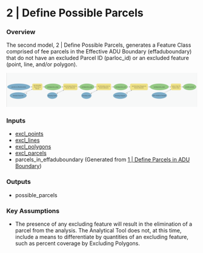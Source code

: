 # 2 | Define Possible Parcels

### Overview

The second model, 2 | Define Possible Parcels, generates a Feature Class comprised of fee parcels in the Effective ADU Boundary (effaduboundary) that do not have an excluded Parcel ID (parloc\_id) or an excluded feature (point, line, and/or polygon).

![Screenshot of Model 2 | Define Possible Parcels. Click to expand.](../.gitbook/assets/Model2.png)

### Inputs

* [excl\_points](../preparation/spatial-inputs/2.-parcel-level-exclusions/2-1.-excluding-points.md)
* [excl\_lines](../preparation/spatial-inputs/2.-parcel-level-exclusions/2-2.-excluding-lines.md)
* [excl\_polygons](../preparation/spatial-inputs/2.-parcel-level-exclusions/2-3.-excluding-polygons.md)
* [excl\_parcels](../preparation/spatial-inputs/2.-parcel-level-exclusions/2-4.-excluded-parcel-ids.md)
* parcels\_in\_effaduboundary (Generated from [1 | Define Parcels in ADU Boundary](../analysis-overview/page-1.md))

### Outputs

* possible\_parcels

### Key Assumptions

* The presence of any excluding feature will result in the elimination of a parcel from the analysis. The Analytical Tool does not, at this time, include a means to differentiate by quantities of an excluding feature, such as percent coverage by Excluding Polygons.

